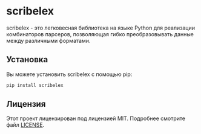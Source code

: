 # scribelex
scribelex - это легковесная библиотека на языке Python для реализации комбинаторов парсеров, позволяющая гибко преобразовывать данные между различными форматами.

## Установка

Вы можете установить scribelex с помощью pip:

```bash
pip install scribelex
```

## Лицензия

Этот проект лицензирован под лицензией MIT.
Подробнее смотрите файл [LICENSE](LICENSE).